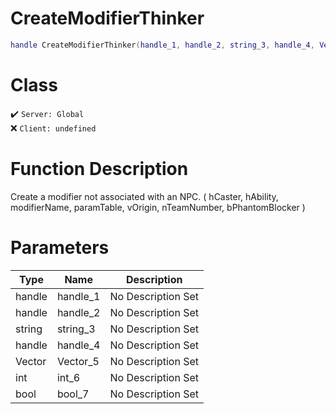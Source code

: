 # CreateModifierThinker
```lua
handle CreateModifierThinker(handle_1, handle_2, string_3, handle_4, Vector_5, int_6, bool_7)
```
# Class
✔️ `Server: Global`  
❌ `Client: undefined`  

# Function Description
Create a modifier not associated with an NPC. ( hCaster, hAbility, modifierName, paramTable, vOrigin, nTeamNumber, bPhantomBlocker )
# Parameters
Type|Name|Description
--|--|--
handle|handle_1|No Description Set
handle|handle_2|No Description Set
string|string_3|No Description Set
handle|handle_4|No Description Set
Vector|Vector_5|No Description Set
int|int_6|No Description Set
bool|bool_7|No Description Set
